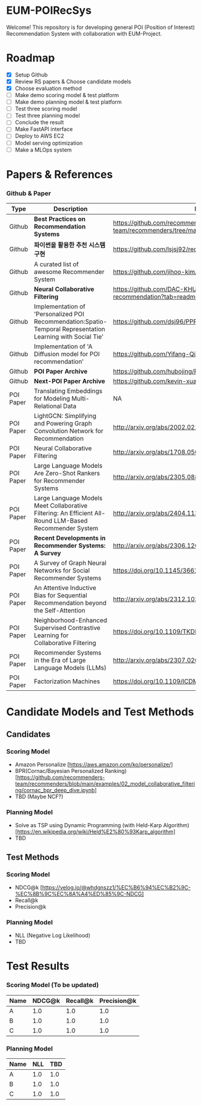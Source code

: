 # EUM-POIRecSys
Welcome! This repository is for developing general POI (Position of Interest) Recommendation System with collaboration with EUM-Project.  

# Roadmap
- [X] Setup Github
- [X] Review RS papers & Choose candidate models
- [X] Choose evaluation method
- [ ] Make demo scoring model & test platform
- [ ] Make demo planning model & test platform
- [ ] Test three scoring model
- [ ] Test three planning model
- [ ] Conclude the result
- [ ] Make FastAPI interface
- [ ] Deploy to AWS EC2
- [ ] Model serving optimization 
- [ ] Make a MLOps system

# Papers & References

### Github & Paper

| Type | Description | Link | License |
| ---- | ----------- | ---- | ------- |
| Github | **Best Practices on Recommendation Systems** | https://github.com/recommenders-team/recommenders/tree/main?tab=readme-ov-file | MIT |
| Github | **파이썬을 활용한 추천 시스템 구현** | https://github.com/lsjsj92/recommender_system_with_Python | NA |
| Github | A curated list of awesome Recommender System | https://github.com/jihoo-kim/awesome-RecSys | MIT |
| Github | **Neural Collaborative Filtering** | https://github.com/DAC-KHUPID/seoul-date-course-recommendation?tab=readme-ov-file | NA |
| Github | Implementation of 'Personalized POI Recommendation:Spatio-Temporal Representation Learning with Social Tie' | https://github.com/dsj96/PPR-master | MIT |
| Github | Implementation of 'A Diffusion model for POI recommendation' | https://github.com/Yifang-Qin/Diff-POI | Not Specified |
| Github | **POI Paper Archive** | https://github.com/hubojing/POI-Recommendation | NA |
| Github | **Next-POI Paper Archive** | https://github.com/kevin-xuan/Next-POI-Recommendation | NA |
| POI Paper | Translating Embeddings for Modeling Multi-Relational Data | NA | NA |
| POI Paper | LightGCN: Simplifying and Powering Graph Convolution Network for Recommendation | http://arxiv.org/abs/2002.02126 | NA |
| POI Paper | Neural Collaborative Filtering | http://arxiv.org/abs/1708.05031 | NA |
| POI Paper | Large Language Models Are Zero-Shot Rankers for Recommender Systems | http://arxiv.org/abs/2305.08845 | NA |
| POI Paper | Large Language Models Meet Collaborative Filtering: An Efficient All-Round LLM-Based Recommender System | http://arxiv.org/abs/2404.11343 | NA |
| POI Paper | **Recent Developments in Recommender Systems: A Survey** | http://arxiv.org/abs/2306.12680 | NA |
| POI Paper | A Survey of Graph Neural Networks for Social Recommender Systems | https://doi.org/10.1145/3661821 | NA |
| POI Paper | An Attentive Inductive Bias for Sequential Recommendation beyond the Self-Attention | http://arxiv.org/abs/2312.10325 | NA |
| POI Paper | Neighborhood-Enhanced Supervised Contrastive Learning for Collaborative Filtering | https://doi.org/10.1109/TKDE.2023.3317068 | NA |
| POI Paper | Recommender Systems in the Era of Large Language Models (LLMs) | http://arxiv.org/abs/2307.02046 | NA |
| POI Paper | Factorization Machines | https://doi.org/10.1109/ICDM.2010.127 | NA |

# Candidate Models and Test Methods

## Candidates 

### Scoring Model 
- Amazon Personalize [https://aws.amazon.com/ko/personalize/]
- BPR(Cornac/Bayesian Personalized Ranking) [https://github.com/recommenders-team/recommenders/blob/main/examples/02_model_collaborative_filtering/cornac_bpr_deep_dive.ipynb]
- TBD (Maybe NCF?)

### Planning Model 
- Solve as TSP using Dynamic Programming (with Held-Karp Algorithm) [https://en.wikipedia.org/wiki/Held%E2%80%93Karp_algorithm]
- TBD

## Test Methods

### Scoring Model
- NDCG@k [https://velog.io/@whdgnszz1/%EC%B6%94%EC%B2%9C-%EC%8B%9C%EC%8A%A4%ED%85%9C-NDCG]
- Recall@k
- Precision@k

### Planning Model
- NLL (Negative Log Likelihood)
- TBD

# Test Results

### Scoring Model (To be updated)

| Name | NDCG@k | Recall@k | Precision@k |
| ---- | -------- | --- | --- |
| A | 1.0 | 1.0 | 1.0 |
| B | 1.0 | 1.0 | 1.0 |
| C | 1.0 | 1.0 | 1.0 |

### Planning Model

| Name | NLL | TBD | 
| ---- | -------- | --- |
| A | 1.0 | 1.0 |
| B | 1.0 | 1.0 |
| C | 1.0 | 1.0 |
